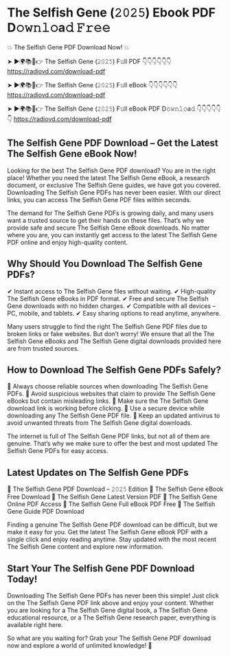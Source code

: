 # The Selfish Gene (𝟸𝟶𝟸𝟻) Ebook PDF D𝚘𝚠𝚗𝚕𝚘a𝚍 𝙵𝚛𝚎𝚎

💥 The Selfish Gene PDF Download Now! 💥

➤ ►🌍📚📱👉 The Selfish Gene (𝟸𝟶𝟸𝟻) F𝚞ll PDF 👇👇👇👇👇👇
https://radiovd.com/download-pdf

➤ ►🌍📚📱👉 The Selfish Gene (𝟸𝟶𝟸𝟻) F𝚞ll eBook 👇👇👇👇👇👇
https://radiovd.com/download-pdf

➤ ►🌍📚📱👉 The Selfish Gene (𝟸𝟶𝟸𝟻) F𝚞ll eBook PDF D𝚘𝚠𝚗𝚕𝚘a𝚍 👇👇👇👇👇👇
https://radiovd.com/download-pdf

## The Selfish Gene PDF Download – Get the Latest The Selfish Gene eBook Now!

Looking for the best The Selfish Gene PDF download? You are in the right place! Whether you need the latest The Selfish Gene eBook, a research document, or exclusive The Selfish Gene guides, we have got you covered. Downloading The Selfish Gene PDFs has never been easier. With our direct links, you can access The Selfish Gene PDF files within seconds.

The demand for The Selfish Gene PDFs is growing daily, and many users want a trusted source to get their hands on these files. That’s why we provide safe and secure The Selfish Gene eBook downloads. No matter where you are, you can instantly get access to the latest The Selfish Gene PDF online and enjoy high-quality content.

## Why Should You Download The Selfish Gene PDFs?

✔ Instant access to The Selfish Gene files without waiting.
✔ High-quality The Selfish Gene eBooks in PDF format.
✔ Free and secure The Selfish Gene downloads with no hidden charges.
✔ Compatible with all devices – PC, mobile, and tablets.
✔ Easy sharing options to read anytime, anywhere.

Many users struggle to find the right The Selfish Gene PDF files due to broken links or fake websites. But don’t worry! We ensure that all the The Selfish Gene eBooks and The Selfish Gene digital downloads provided here are from trusted sources.

## How to Download The Selfish Gene PDFs Safely?

📌 Always choose reliable sources when downloading The Selfish Gene PDFs.
📌 Avoid suspicious websites that claim to provide The Selfish Gene eBooks but contain misleading links.
📌 Make sure the The Selfish Gene download link is working before clicking.
📌 Use a secure device while downloading any The Selfish Gene PDF file.
📌 Keep an updated antivirus to avoid unwanted threats from The Selfish Gene digital downloads.

The internet is full of The Selfish Gene PDF links, but not all of them are genuine. That’s why we make sure to offer the best and most updated The Selfish Gene PDFs for easy access.

## Latest Updates on The Selfish Gene PDFs

🔹 The Selfish Gene PDF Download – 𝟸𝟶𝟸𝟻 Edition
🔹 The Selfish Gene eBook Free Download
🔹 The Selfish Gene Latest Version PDF
🔹 The Selfish Gene Online PDF Access
🔹 The Selfish Gene Full eBook PDF Free
🔹 The Selfish Gene Guide PDF Download

Finding a genuine The Selfish Gene PDF download can be difficult, but we make it easy for you. Get the latest The Selfish Gene eBook PDF with a single click and enjoy reading anytime. Stay updated with the most recent The Selfish Gene content and explore new information.

## Start Your The Selfish Gene PDF Download Today!

Downloading The Selfish Gene PDFs has never been this simple! Just click on the The Selfish Gene PDF link above and enjoy your content. Whether you are looking for a The Selfish Gene digital book, a The Selfish Gene educational resource, or a The Selfish Gene research paper, everything is available right here.

So what are you waiting for? Grab your The Selfish Gene PDF download now and explore a world of unlimited knowledge! 🚀
